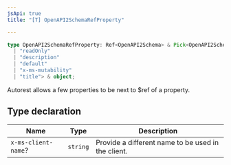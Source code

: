 ```yaml
---
jsApi: true
title: "[T] OpenAPI2SchemaRefProperty"

---
```

```ts
type OpenAPI2SchemaRefProperty: Ref<OpenAPI2Schema> & Pick<OpenAPI2Schema, 
  | "readOnly"
  | "description"
  | "default"
  | "x-ms-mutability"
  | "title"> & object;
```

Autorest allows a few properties to be next to $ref of a property.

## Type declaration

| Name | Type | Description |
| ------ | ------ | ------ |
| `x-ms-client-name`? | `string` | Provide a different name to be used in the client. |
